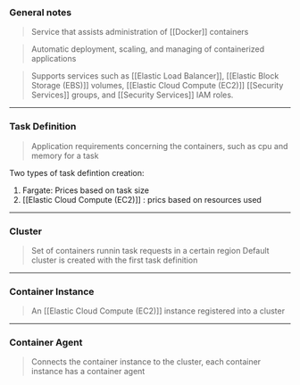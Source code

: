
### General notes

> Service that assists administration of [[Docker]] containers

> Automatic deployment, scaling, and managing of containerized applications

> Supports services such as [[Elastic Load Balancer]], [[Elastic Block Storage (EBS)]] volumes, [[Elastic Cloud Compute (EC2)]] [[Security Services]] groups, and [[Security Services]] IAM roles.

___

### Task Definition

> Application requirements concerning the containers, such as cpu and memory for a task

Two types of task defintion creation:
1. Fargate: Prices based on task size
2. [[Elastic Cloud Compute (EC2)]] : prics based on resources used

___

### Cluster

> Set of containers runnin task requests in a certain region
> Default cluster is created with the first task definition

___

### Container Instance

> An [[Elastic Cloud Compute (EC2)]] instance registered into a cluster

___

### Container Agent

> Connects the container instance to the cluster, each container instance has a container agent

